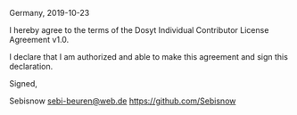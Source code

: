 Germany, 2019-10-23

I hereby agree to the terms of the Dosyt Individual Contributor License
Agreement v1.0.

I declare that I am authorized and able to make this agreement and sign this
declaration.

Signed,

Sebisnow sebi-beuren@web.de https://github.com/Sebisnow
